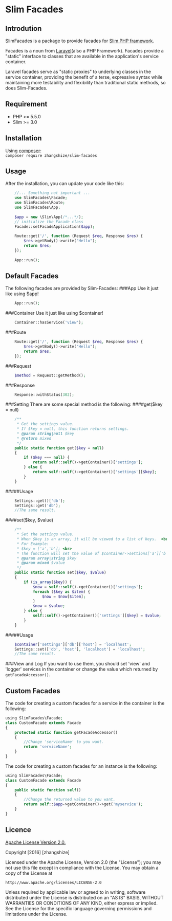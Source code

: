 Slim Facades
============
Introdution
-----------
SlimFacades is a package to provide facades for 
[Slim PHP framework](https://www.slimframework.com).  

Facades is a noun from [Laravel](https://laravel.com)(also a PHP Framework).  Facades provide a
 "static" interface to classes that are available in the application's service 
 container.
 
Laravel facades serve as "static proxies" to underlying classes in the service 
container, providing the benefit of a terse, expressive syntax while maintaining
more testability and flexibility than traditional static methods, so does 
Slim-Facades.

Requirement
-----------
+ PHP >= 5.5.0
+ Slim >= 3.0

Installation
------------
Using [composer](https://getcomposer.org/):<br>
`composer require zhangshize/slim-facades`

Usage
-----
After the installation, you can update your code like this:
````php
    //... Something not important ...
    use SlimFacades\Facade;
    use SlimFacades\Route;
    use SlimFacades\App;
    
    $app = new \Slim\App(/*...*/);
    // initialize the Facade class
    Facade::setFacadeApplication($app);
    
    Route::get('/', function (Request $req, Response $res) {
        $res->getBody()->write("Hello");
        return $res;
    });
    
    App::run();
````
Default Facades
---------------
The following facades are provided by Slim-Facades:
###App
Use it just like using $app!
````php
    App::run();
````
###Container
Use it just like using $container!
````php
    Container::hasService('view');
````
###Route
````php
    Route::get('/', function (Request $req, Response $res) {
        $res->getBody()->write("Hello");
        return $res;
    });
````
###Request
````php
    $method = Request::getMethod();
````
###Response
````php
    Response::withStatus(302);
````
###Setting
There are some special method is the following:
####get($key = null)
````php
    /**
     * Get the settings value.
     * If $key = null, this function returns settings.
     * @param string|null $key
     * @return mixed
     */
    public static function get($key = null)
    {
        if ($key === null) {
            return self::self()->getContainer()['settings'];
        } else {
            return self::self()->getContainer()['settings'][$key];
        }
    }
````
#####Usage
````php
    Settings::get()['db'];
    Settings::get('db');
    //The same result.
````
####set($key, $value)
````php
    /**
     * Set the settings value.
     * When $key is an array, it will be viewed to a list of keys.  <br>
     * For Example:
     * $key = ['a','b']; <br>
     * The function will set the value of $container->settions['a']['b'].
     * @param array|string $key
     * @param mixed $value
     */
    public static function set($key, $value)
    {
        if (is_array($key)) {
            $now = self::self()->getContainer()['settings'];
            foreach ($key as $item) {
                $now = $now[$item];
            }
            $now = $value;
        } else {
            self::self()->getContainer()['settings'][$key] = $value;
        }
    }
````
#####Usage
````php
    $container['settings']['db']['host'] = 'localhost';
    Settings::set(['db', 'host'], 'localhost') = 'localhost';
    //The same result.
````
###View and Log
If you want to use them, you should set 'view' and 'logger' services in the
container or change the value which returned by ``getFacadeAccessor()``.

Custom Facades
--------------
The code for creating a custom facades for a service in the container is the 
following:
````php
using SlimFacades\Facade;
class CustomFacade extends Facade
{
    protected static function getFacadeAccessor()
    {
        //Change 'serviceName' to you want.
        return 'serviceName';
    }
}
````
The code for creating a custom facades for an instance is the following:
````php
using SlimFacades\Facade;
class CustomFacade extends Facade
{
    public static function self()
    {
        //Change the returned value to you want.
        return self::$app->getContainer()->get('myservice');
    }
}
````

Licence
-------
[Apache License Version 2.0.](LICENSE)

Copyright [2016] [zhangshize]

Licensed under the Apache License, Version 2.0 (the "License");
you may not use this file except in compliance with the License.
You may obtain a copy of the License at

    http://www.apache.org/licenses/LICENSE-2.0

Unless required by applicable law or agreed to in writing, software
distributed under the License is distributed on an "AS IS" BASIS,
WITHOUT WARRANTIES OR CONDITIONS OF ANY KIND, either express or implied.
See the License for the specific language governing permissions and
limitations under the License.